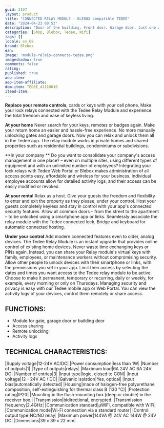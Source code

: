 ```yaml
---
guid: 2197
layout: product 
title: "CONNECTED RELAY MODULE - BLEBOX compatible TEDEE"
date: "2024-04-23 09:53"
description: "Door of the building. Front door. Garage door. Just one app."
categories: [Shop, Blebox, Tedee, Wifi]
tags: []
locale: en_GB
brand: Blebox
ean: 
image: 'module-relais-connecte-tedee.png'
imageshadow: true
comments: false
rating:  
published: true
aep-item: 
aep-item-affiliate: 
dom-item: TEDEE_41110010
itead-item: 
---
```


**Replace your remote controls**, cards or keys with your cell phone. Make your lock relays connected with the Tedee Relay Module and experience the total freedom and ease of keyless living.

**At your home**
Never search for your keys, remotes or badges again. Make your return home an easier and hassle-free experience. No more manually unlocking gates and garage doors. Now you can relax and unlock them all in the Tedee app. The relay module works in private homes and shared properties such as residential buildings, condominiums or subdivisions.

**In your company **
Do you want to consolidate your company's access management in one place? – even on multiple sites, using different types of equipment and with an unlimited number of employees? Integrating your lock relays with Tedee Web Portal or Blebox makes administration of all access points easy, affordable and wireless for your business. Individual employee accounts allow for detailed activity logs, and their access can be easily modified or revoked.

**At your rental**
Relax as a host. Give your guests the freedom and flexibility to enter and exit the property as they please, under your control. Host your guests completely keyless and stay in control with your app's connected security features. Allow all common doors – from the street to the apartment – to be unlocked using a smartphone app or links. Seamlessly associate the relay module with the Tedee connected lock, Bridge and keyboard for automatic connected hosting.

**Under your control**
Add modern connected features even to older, analog devices. The Tedee Relay Module is an instant upgrade that provides online control of existing home devices. Never waste time exchanging keys or PINs again. Instead, you can share your Relay module's virtual keys with family, employees, or maintenance workers without compromising security. Allow other people to unlock devices with their smartphone or links, with the permissions you set in your app. Limit their access by selecting the dates and times you want access to the Tedee relay module to be active. Choose to make it permanent, temporary or recurring, daily or weekly, for example, every morning or only on Thursdays. Managing security and privacy is easy with our Tedee mobile app or Web Portal. You can view the activity logs of your devices, control them remotely or share access.

## FUNCTIONS:
- Module for gate, garage door or building door
- Access sharing
- Remote unlocking
- Activity logs
 
## TECHNICAL CHARACTERISTICS:

|Supply voltage|12-24V AC/DC|
|Power consumption|less than 1W|
|Number of outputs|1|
|Type of outputs|relays|
|Maximum load|6A 24V AC 6A 24V DC|
|Number of entries|3|
|Input type|logic, closed to COM|
|Input voltage|12 - 24V AC / DC|
|Galvanic isolation|Yes, optical|
|Input bias|automatically detected|
|Housing|made of halogen-free polyurethane composition, self-extinguishing for thermal class B (130 °C)|
|Protection rating|IP20|
|Mounting|in the flush-mounting box (deep or double) in the receiver box.|
|Transmission|bidirectional, encrypted|
|Transmission frequency|2.4GHz|
|Communication standard|μWiFi, compatible with WiFi|
|Communication mode|Wi-Fi connection via a standard router|
|Control output type|NC/NO relay|
|Maximum power|144VA @ 24V AC 144W @ 24V DC|
|Dimensions|39 x 39 x 22 mm|